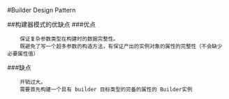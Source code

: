 #Builder Design Pattern

##构建器模式的优缺点
###优点
```$xslt
    保证复杂参数类型在构建时的数据完整性。
    既避免了写一个超多参数的构造方法，有保证产出的实例对象的属性的完整性（不会缺少必要属性值）
```

###缺点
```$xslt
    开销过大。
    需要首先构建一个具有 builder 目标类型的完备的属性的 Builder实例
```